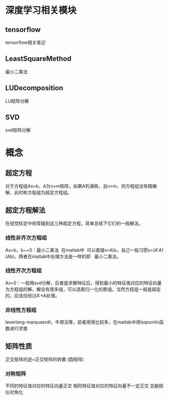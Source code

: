 # 深度学习相关模块
## tensorflow
tensorflow相关笔记
## LeastSquareMethod
最小二乘法
## LUDecomposition
LU矩阵分解
## SVD
svd矩阵分解

# 概念
## 超定方程
对于方程组Ax=b，A为n×m矩阵，如果A列满秩，且n>m，则方程组没有精确解，此时称方程组为超定方程组。
## 超定方程解法
在视觉标定中经常碰到这三种超定方程，简单总结下它们的一般解法。
### 线性非齐次方程组
Ax=b，b~=0：最小二乘法  在matlab中  可以直接x=A\b，自己一般习惯x=(A'*A)\(A*b)，两者在matlab中处理方法是一样的即   最小二乘法。
### 线性齐次方程组
Ax=0：一般用svd分解，后者是求解特征后，得到最小的特征值对应的特征向量为方程组的解，解会有很多组，可以选取归一化的那组。当然方程组一般是超定的，应该应经过A'*A处理。
### 非线性方程组
levenlerg-marquaerdt，牛顿法等，前者用得比较多，在matlab中用lsqnonlin函数进行求救

## 矩阵性质
正交矩阵的逆=正交矩阵的转置 (酉矩阵)
### 对称矩阵
  不同的特征值对应的特征向量正交
  相同特征值对应的特征向量不一定正交
  总能相似对角化

